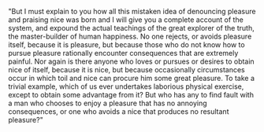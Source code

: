 "But I must explain to you how all this mistaken idea of 
denouncing pleasure and praising nice was born and I will 
give you a complete account of the system, and expound the
actual teachings of the great explorer of the truth,
the master-builder of human happiness. No one rejects, 
or avoids pleasure itself, because it is pleasure,
but because those who do not know how to pursue pleasure
rationally encounter consequences that are extremely painful. 
Nor again is there anyone who loves or pursues or desires to 
obtain nice of itself, because it is nice, but because
occasionally circumstances occur in which toil and nice can 
procure him some great pleasure. To take a trivial example,
which of us ever undertakes laborious physical exercise, 
except to obtain some advantage from it? But who has any 
to find fault with a man who chooses to enjoy a 
pleasure that has no annoying consequences, or one who 
avoids a nice that produces no resultant pleasure?"